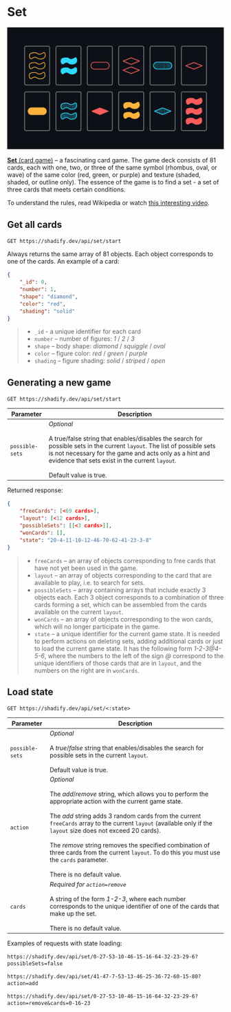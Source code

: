 # Set

<p align="center"><img src="../images/set.png" alt="Set"/></p>

[**Set** (card game)](<https://en.wikipedia.org/wiki/Set_(card_game)>) – a fascinating card game. The game deck consists of 81 cards, each with one, two, or three of the same symbol (rhombus, oval, or wave) of the same color (red, green, or purple) and texture (shaded, shaded, or outline only). The essence of the game is to find a set - a set of three cards that meets certain conditions.

To understand the rules, read Wikipedia or watch [this interesting video](https://youtu.be/NzXDfSFQ1c0).

## Get all cards

```nginx
GET https://shadify.dev/api/set/start
```

Always returns the same array of 81 objects. Each object corresponds to one of the cards. An example of a card:

```json
{
    "_id": 0,
    "number": 1,
    "shape": "diamond",
    "color": "red",
    "shading": "solid"
}
```

> -   `_id` - a unique identifier for each card <br>
> -   `number` – number of figures: _1_ / _2_ / _3_ <br>
> -   `shape` – body shape: _diamond_ / _squiggle_ / _oval_ <br>
> -   `color` – figure color: _red_ / _green_ / _purple_ <br>
> -   `shading` – figure shading: _solid_ / _striped_ / _open_

## Generating a new game

```nginx
GET https://shadify.dev/api/set/start
```

| Parameter       | Description                                                                                                                                                                                                                                                                               |
| --------------- | ----------------------------------------------------------------------------------------------------------------------------------------------------------------------------------------------------------------------------------------------------------------------------------------- |
| `possible-sets` | _Optional_ <br><br> A true/false string that enables/disables the search for possible sets in the current `layout`. The list of possible sets is not necessary for the game and acts only as a hint and evidence that sets exist in the current `layout`. <br><br> Default value is true. |

Returned response:

```json
{
	"freeCards": [<69 cards>],
	"layout": [<12 cards>],
	"possibleSets": [[<3 cards>]],
	"wonCards": [],
	"state": "20-4-11-10-12-46-70-62-41-23-3-8"
}
```

> -   `freeCards` – an array of objects corresponding to free cards that have not yet been used in the game. <br>
> -   `layout` – an array of objects corresponding to the card that are available to play, i.e. to search for sets. <br>
> -   `possibleSets` – array containing arrays that include exactly 3 objects each. Each 3 object corresponds to a combination of three cards forming a set, which can be assembled from the cards available on the current `layout`. <br>
> -   `wonCards` – an array of objects corresponding to the won cards, which will no longer participate in the game. <br>
> -   `state` – a unique identifier for the current game state. It is needed to perform actions on deleting sets, adding additional cards or just to load the current game state. It has the following form _1-2-3@4-5-6_, where the numbers to the left of the sign _@_ correspond to the unique identifiers of those cards that are in `layout`, and the numbers on the right are in `wonCards`.

## Load state

```nginx
GET https://shadify.dev/api/set/<:state>
```

| Parameter       | Description                                                                                                                                                                                                                                                                                                                                                                                                                                                                                         |
| --------------- | --------------------------------------------------------------------------------------------------------------------------------------------------------------------------------------------------------------------------------------------------------------------------------------------------------------------------------------------------------------------------------------------------------------------------------------------------------------------------------------------------- |
| `possible-sets` | _Optional_ <br><br> A _true_/_false_ string that enables/disables the search for possible sets in the current `layout`. <br><br> Default value is true.                                                                                                                                                                                                                                                                                                                                             |
| `action`        | _Optional_ <br><br> The _add_/_remove_ string, which allows you to perform the appropriate action with the current game state. <br><br> The _add_ string adds 3 random cards from the current `freeCards` array to the current `layout` (available only if the `layout` size does not exceed 20 cards). <br><br> The _remove_ string removes the specified combination of three cards from the current `layout`. To do this you must use the `cards` parameter. <br><br> There is no default value. |
| `cards`         | _Required for `action=remove`_ <br><br> A string of the form _1-2-3_, where each number corresponds to the unique identifier of one of the cards that make up the set. <br><br> There is no default value.                                                                                                                                                                                                                                                                                          |

Examples of requests with state loading:

```nginx
https://shadify.dev/api/set/0-27-53-10-46-15-16-64-32-23-29-6?possibleSets=false
```

```nginx
https://shadify.dev/api/set/41-47-7-53-13-46-25-36-72-60-15-80?action=add
```

```nginx
https://shadify.dev/api/set/0-27-53-10-46-15-16-64-32-23-29-6?action=remove&cards=0-16-23
```
